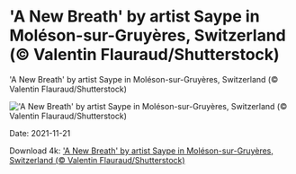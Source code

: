 # 'A New Breath' by artist Saype in Moléson-sur-Gruyères, Switzerland (© Valentin Flauraud/Shutterstock)

'A New Breath' by artist Saype in Moléson-sur-Gruyères, Switzerland (© Valentin Flauraud/Shutterstock)

!['A New Breath' by artist Saype in Moléson-sur-Gruyères, Switzerland (© Valentin Flauraud/Shutterstock)](https://bing.com/th?id=OHR.NewBreath_EN-US9754279186_UHD.jpg&w=1024&h=576)

Date: 2021-11-21

Download 4k: ['A New Breath' by artist Saype in Moléson-sur-Gruyères, Switzerland (© Valentin Flauraud/Shutterstock)](https://bing.com/th?id=OHR.NewBreath_EN-US9754279186_UHD.jpg)

